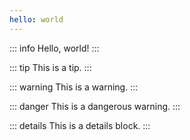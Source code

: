 ```yaml
---
hello: world
---
```


::: info
<hony-button>Hello, world!</hony-button>
:::

::: tip
This is a tip.
:::

::: warning
This is a warning.
:::

::: danger
This is a dangerous warning.
:::

::: details
This is a details block.
:::